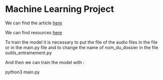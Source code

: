 # Machine Learning Project

We can find the article [here](https://arxiv.org/pdf/1412.5567.pdf)

We can find resources [here](https://storage.cloud.google.com/download.tensorflow.org/data/speech_commands_v0.01.tar.gz)


To train the model it is necessary to put the file of the audio files in the file or in the main.py file and to change the name of nom_du_dossier in the file outils_entrainement.py

And then we can train the model with :

python3 main.py